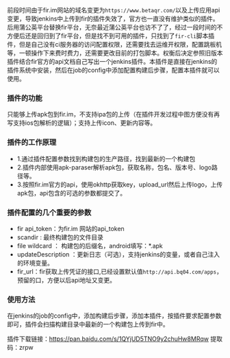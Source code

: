 前段时间由于fir.im网站的域名变更为`https://www.betaqr.com/`以及上传应用api变更，导致jenkins中上传到fir的插件失效了，官方也一直没有维护类似的插件。后用蒲公英平台替换fir平台，无奈最近蒲公英平台也访不了了，经过一段时间的不方便后还是回归到了fir平台，但是找不到可用的插件，只找到了`fir-cli`脚本插件，但是自己没有ci服务器的访问配置权限，还需要找去运维开权限，配置跳板机等，一顿操作下来费时费力，还需要更改目前的打包脚本。权衡后决定参照旧版本插件结合fir官方的api文档自己写出一个jenkins插件。本插件是直接在jenkins的插件系统中安装，然后在job的config中添加配置构建后步骤，配置本插件就可以使用。


### 插件的功能 ###
  
  只能够上传apk包到fir.im，不支持ipa包的上传（在插件开发过程中图方便没有再写支持ios包解析的逻辑）；支持上传icon、更新内容等。
  
### 插件的工作原理 ###
 - 1.通过插件配置参数找到构建包的生产路径，找到最新的一个构建包
 - 2.插件内部使用apk-paraser解析apk包，获取名称，包名、版本号、logo路径等。
 - 3.按照fir.im官方的api，使用okhttp获取key，upload_url然后上传logo，上传apk包，api包含的可选的参数都提交了。
  

### 插件配置的几个重要的参数 ###

- fir api_token：为fir.im 网站的api_token
- scandir : 最终构建包的文件目录
- file wildcard ： 构建包的后缀名，android填写：*.apk
- updateDescription ：更新日志（可选），支持jenkins的变量，或者自己注入的环境变量。
- fir_url：fir获取上传凭证的接口,已经设置默认值`http://api.bq04.com/apps`，预留的口，方便以后api地址又变更。

### 使用方法 ###
在jenkins的job的config中，添加构建后步骤，添加本插件，按插件要求配置参数即可，插件会扫描构建目录中最新的一个构建包上传到fir中。

插件下载链接：https://pan.baidu.com/s/1QYjUD5TNO9y2chuHw8MRqw 
提取码：zrpw